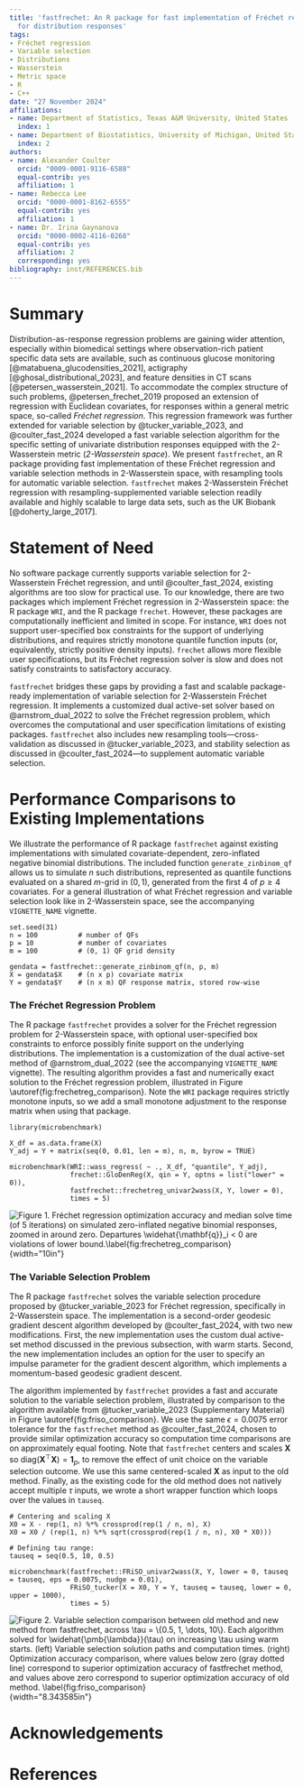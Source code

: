 ```yaml
---
title: 'fastfrechet: An R package for fast implementation of Fréchet regression functions
  for distribution responses'
tags:
- Fréchet regression
- Variable selection
- Distributions
- Wasserstein
- Metric space
- R
- C++
date: "27 November 2024"
affiliations:
- name: Department of Statistics, Texas A&M University, United States
  index: 1
- name: Department of Biostatistics, University of Michigan, United States
  index: 2
authors:
- name: Alexander Coulter
  orcid: "0009-0001-9116-6588"
  equal-contrib: yes
  affiliation: 1
- name: Rebecca Lee
  orcid: "0000-0001-8162-6555"
  equal-contrib: yes
  affiliation: 1
- name: Dr. Irina Gaynanova
  orcid: "0000-0002-4116-0268"
  equal-contrib: yes
  affiliation: 2
  corresponding: yes
bibliography: inst/REFERENCES.bib
---
```


# Summary

Distribution-as-response regression problems are gaining wider attention,
especially within biomedical settings where observation-rich patient specific data
sets are available, such as continuous glucose monitoring
[@matabuena_glucodensities_2021], actigraphy [@ghosal_distributional_2023], and
feature densities in CT scans [@petersen_wasserstein_2021].
To accommodate the complex structure of such problems, @petersen_frechet_2019
proposed an extension of regression with Euclidean covariates, for responses
within a general metric space, so-called *Fréchet regression*. This regression
framework was further extended for variable selection by @tucker_variable_2023,
and @coulter_fast_2024 developed a fast variable selection algorithm for the
specific setting of univariate distribution responses equipped with the
2-Wasserstein metric (*2-Wasserstein space*). We present `fastfrechet`, an R
package providing fast implementation of these Fréchet regression and variable
selection methods in 2-Wasserstein space, with resampling tools for automatic
variable selection. `fastfrechet` makes 2-Wasserstein Fréchet regression with
resampling-supplemented variable selection readily available and highly scalable
to large data sets, such as the UK Biobank [@doherty_large_2017].

# Statement of Need

No software package currently supports variable selection for 2-Wasserstein
Fréchet regression, and until @coulter_fast_2024, existing algorithms are too
slow for practical use. To our knowledge, there are two packages which implement
Fréchet regression in 2-Wasserstein space: the R package `WRI`, and the R
package `frechet`. However, these packages are computationally inefficient and
limited in scope. For instance, `WRI` does not support user-specified box
constraints for the support of underlying distributions, and requires strictly
monotone quantile function inputs (or, equivalently, strictly positive density
inputs). `frechet` allows more flexible user specifications, but its Fréchet
regression solver is slow and does not satisfy constraints to satisfactory
accuracy.

`fastfrechet` bridges these gaps by providing a fast and scalable package-ready
implementation of variable selection for 2-Wasserstein Fréchet regression. It
implements a customized dual active-set solver based on @arnstrom_dual_2022 to
solve the Fréchet regression problem, which overcomes the computational and user
specification limitations of existing packages. `fastfrechet` also includes new
resampling tools—cross-validation as discussed in @tucker_variable_2023, and
stability selection as discussed in @coulter_fast_2024—to supplement automatic
variable selection.

# Performance Comparisons to Existing Implementations

We illustrate the performance of R package `fastfrechet` against existing
implementations with simulated covariate-dependent, zero-inflated negative
binomial distributions. The included function `generate_zinbinom_qf` allows us
to simulate $n$ such distributions, represented as quantile functions evaluated
on a shared $m$-grid in $(0, 1)$, generated from the first 4 of $p \geq 4$
covariates. For a general illustration of what Fréchet regression and variable
selection look like in 2-Wasserstein space, see the accompanying `VIGNETTE_NAME`
vignette.
```
set.seed(31)
n = 100          # number of QFs
p = 10           # number of covariates
m = 100          # (0, 1) QF grid density 

gendata = fastfrechet::generate_zinbinom_qf(n, p, m)
X = gendata$X    # (n x p) covariate matrix
Y = gendata$Y    # (n x m) QF response matrix, stored row-wise
```

### The Fréchet Regression Problem

The R package `fastfrechet` provides a solver for the Fréchet regression problem
for 2-Wasserstein space, with optional user-specified box constraints to enforce
possibly finite support on the underlying distributions. The implementation is
a customization of the dual active-set method of @arnstrom_dual_2022 (see the
accompanying `VIGNETTE_NAME` vignette). The resulting algorithm provides a fast
and numerically exact solution to the Fréchet regression problem, illustrated in
Figure \autoref{fig:frechetreg_comparison}. Note the `WRI` package requires
strictly monotone inputs, so we add a small monotone adjustment to the response
matrix when using that package.
```
library(microbenchmark)

X_df = as.data.frame(X)
Y_adj = Y + matrix(seq(0, 0.01, len = m), n, m, byrow = TRUE)

microbenchmark(WRI::wass_regress( ~ ., X_df, "quantile", Y_adj),
               frechet::GloDenReg(X, qin = Y, optns = list("lower" = 0)),
               fastfrechet::frechetreg_univar2wass(X, Y, lower = 0),
               times = 5)
```
![**Figure 1**. Fréchet regression optimization accuracy and median solve time
(of 5 iterations) on simulated zero-inflated negative binomial responses, zoomed
in around zero. Departures $\widehat{\mathbf{q}}_i < 0$ are violations of lower
bound.\label{fig:frechetreg_comparison}](figures/frechetreg_comparison.png){width="10in"}

### The Variable Selection Problem

The R package `fastfrechet` solves the variable selection procedure proposed by
@tucker_variable_2023 for Fréchet regression, specifically in 2-Wasserstein
space. The implementation is a second-order geodesic gradient descent algorithm
developed by @coulter_fast_2024, with two new modifications. First, the new
implementation uses the custom dual active-set method discussed in the previous
subsection, with warm starts. Second, the new implementation includes an option
for the user to specify an impulse parameter for the gradient descent algorithm,
which implements a momentum-based geodesic gradient descent.

The algorithm implemented by `fastfrechet` provides a fast and accurate solution
to the variable selection problem, illustrated by comparison to the algorithm
available from @tucker_variable_2023 (Supplementary Material) in Figure
\autoref{fig:friso_comparison}. We use the same $\epsilon = 0.0075$ error
tolerance for the `fastfrechet` method as @coulter_fast_2024, chosen to provide
similar optimization accuracy so computation time comparisons are on
approximately equal footing. Note that `fastfrechet` centers and scales
$\mathbf{X}$ so $\mathrm{diag}(\mathbf{X}^{\top}\mathbf{X}) = \mathbf{1}_p$, to
remove the effect of unit choice on the variable selection outcome. We use this
same centered-scaled $\mathbf{X}$ as input to the old method. Finally, as the
existing code for the old method does not natively accept multiple $\tau$
inputs, we wrote a short wrapper function which loops over the values in
`tauseq`.
```
# Centering and scaling X
X0 = X - rep(1, n) %*% crossprod(rep(1 / n, n), X)
X0 = X0 / (rep(1, n) %*% sqrt(crossprod(rep(1 / n, n), X0 * X0)))

# Defining tau range:
tauseq = seq(0.5, 10, 0.5)

microbenchmark(fastfrechet::FRiSO_univar2wass(X, Y, lower = 0, tauseq = tauseq, eps = 0.0075, nudge = 0.01),
               FRiSO_tucker(X = X0, Y = Y, tauseq = tauseq, lower = 0, upper = 1000),
               times = 5)
```
![**Figure 2**. Variable selection comparison between old method and new method
from `fastfrechet`, across $\tau = \{0.5, 1, \dots, 10\}$. Each algorithm solved
for $\widehat{\pmb{\lambda}}(\tau)$ on increasing $\tau$ using warm starts.
(*left*) Variable selection solution paths and computation times. (*right*)
Optimization accuracy comparison, where values below zero (gray dotted line)
correspond to superior optimization accuracy of `fastfrechet` method, and values
above zero correspond to superior optimization accuracy of old method.
\label{fig:friso_comparison}](figures/friso_comparison.png){width="8.343585in"}


# Acknowledgements

# References